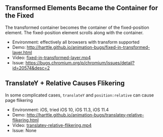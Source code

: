 ## Transformed Elements Became the Container for the Fixed

The transformed container becomes the container of the fixed-position element. The fixed-position element scrolls along with the container.

* Environment: effectively all browsers with transform supported
* Demo: http://harttle.github.io/animation-bugs/fixed-in-transformed-layer.html
* Video: [fixed-in-transformed-layer.mp4](./fixed-in-transformed-layer.mp4)
* Issue: https://bugs.chromium.org/p/chromium/issues/detail?id=20574&desc=2

## TranslateY + Relative Causes Flikering

In some complicated cases, `translateY` and `position:relative` can cause page flikering

* Environment: iOS, tried iOS 10, iOS 11.3, iOS 11.4
* Demo: http://harttle.github.io/animation-bugs/translatey-relative-flikering.html
* Video: [translatey-relative-flikering.mp4](./translatey-relative-flikering.mp4)
* Issue: None
